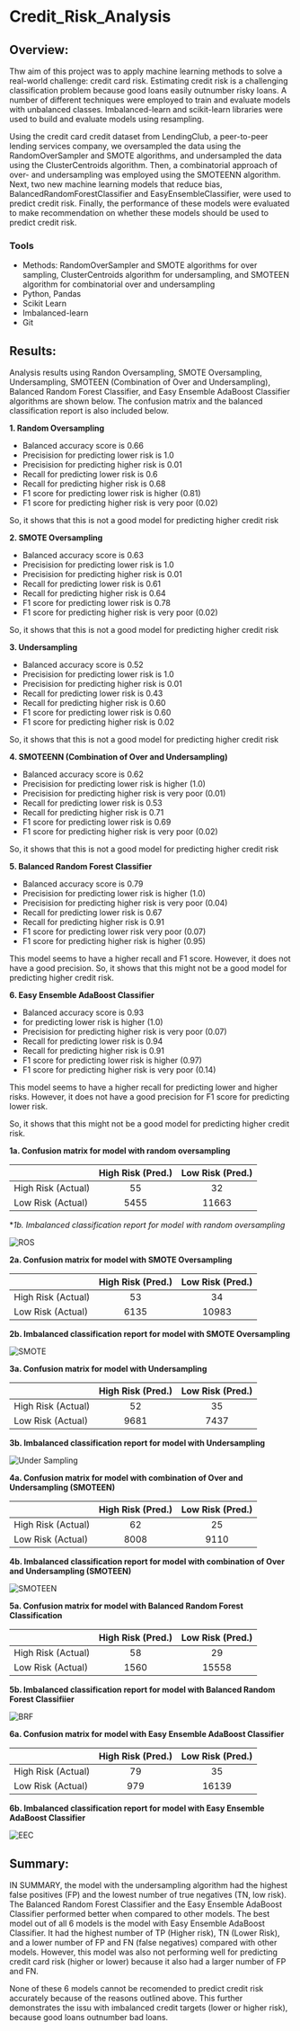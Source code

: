 # Credit_Risk_Analysis

## Overview:

Thw aim of this project was to apply machine learning methods to solve a real-world challenge: credit card risk. Estimating credit risk is a challenging classification problem because good loans easily outnumber risky loans. A number of different techniques were employed to train and evaluate models with unbalanced classes. Imbalanced-learn and scikit-learn libraries were used to build and evaluate models using resampling.

Using the credit card credit dataset from LendingClub, a peer-to-peer lending services company, we oversampled the data using the RandomOverSampler and SMOTE algorithms, and undersampled the data using the ClusterCentroids algorithm. Then, a combinatorial approach of over- and undersampling was employed using the SMOTEENN algorithm. Next, two new machine learning models that reduce bias, BalancedRandomForestClassifier and EasyEnsembleClassifier, were used to predict credit risk. Finally, the performance of these models were evaluated to make recommendation on whether these models  should be used to predict credit risk.

### Tools
- Methods: RandomOverSampler and SMOTE algorithms for over sampling, ClusterCentroids algorithm for undersampling, and SMOTEEN algorithm for combinatorial over and undersampling
- Python, Pandas
- Scikit Learn
- Imbalanced-learn
- Git

## Results:

Analysis results using Randon Oversampling, SMOTE Oversampling, Undersampling, SMOTEEN (Combination of Over and Undersampling), Balanced Random Forest Classifier, and Easy Ensemble AdaBoost Classifier algorithms are shown below. The confusion matrix and the balanced classification report is also included below. 

**1. Random Oversampling**
- Balanced accuracy score is 0.66
- Precisision for predicting lower risk is 1.0
- Precisision for predicting higher risk is 0.01
- Recall for predicting lower risk is 0.6
- Recall for predicting higher risk is 0.68
- F1 score for predicting lower risk is higher (0.81)
- F1 score for predicting higher risk is very poor (0.02)

So, it shows that this is not a good model for predicting higher credit risk
       
**2. SMOTE Oversampling**
- Balanced accuracy score is 0.63 
- Precisision for predicting lower risk is 1.0
- Precisision for predicting higher risk is 0.01
- Recall for predicting lower risk is 0.61
- Recall for predicting higher risk is 0.64
- F1 score for predicting lower risk is 0.78
- F1 score for predicting higher risk is very poor (0.02)
       
So, it shows that this is not a good model for predicting higher credit risk
       
**3. Undersampling**
- Balanced accuracy score is 0.52
- Precisision for predicting lower risk is 1.0
- Precisision for predicting higher risk is 0.01
- Recall for predicting lower risk is 0.43
- Recall for predicting higher risk is 0.60
- F1 score for predicting lower risk is 0.60
- F1 score for predicting higher risk is 0.02

So, it shows that this is not a good model for predicting higher credit risk
       
**4. SMOTEENN (Combination of Over and Undersampling)**
- Balanced accuracy score is 0.62
- Precisision for predicting lower risk is higher (1.0)
- Precisision for predicting higher risk is very poor (0.01)
- Recall for predicting lower risk is 0.53
- Recall for predicting higher risk is 0.71
- F1 score for predicting lower risk is 0.69
- F1 score for predicting higher risk is very poor (0.02)

So, it shows that this is not a good model for predicting higher credit risk
       
**5. Balanced Random Forest Classifier**
- Balanced accuracy score is 0.79
- Precisision for predicting lower risk is higher (1.0)
- Precisision for predicting higher risk is very poor (0.04)
- Recall for predicting lower risk is 0.67
- Recall for predicting higher risk is 0.91
- F1 score for predicting lower risk very poor (0.07)
- F1 score for predicting higher risk is higher (0.95)

This model seems to have a higher recall and F1 score. However, it does not have a good precision. 
So, it shows that this might not be a good model for predicting higher credit risk.

**6. Easy Ensemble AdaBoost Classifier**
-  Balanced accuracy score is 0.93
-  for predicting lower risk is higher (1.0)
- Precisision for predicting higher risk is very poor (0.07)
- Recall for predicting lower risk is 0.94
- Recall for predicting higher risk is 0.91
- F1 score for predicting lower risk is higher (0.97)
- F1 score for predicting higher risk is very poor (0.14)

This model seems to have a higher recall for predicting lower and higher risks. However, it does not have a good precision for F1 score for predicting lower risk. 

So, it shows that this might not be a good model for predicting higher credit risk.


**1a. Confusion matrix for model with random oversampling**

|                    |  High Risk (Pred.)| Low Risk (Pred.) |
| -----------------  |:-----------------:|:----------------:|
| High Risk (Actual) |        55         |        32        |
| Low Risk (Actual)  |       5455        |      11663       |      
       
 
**1b. Imbalanced classification report for model with random oversampling*

![ROS](/images/ROS.png)

       
**2a. Confusion matrix for model with SMOTE Oversampling**

|                    |  High Risk (Pred.)| Low Risk (Pred.) |
| -----------------  |:-----------------:|:----------------:|
| High Risk (Actual) |        53         |        34        |
| Low Risk (Actual)  |       6135        |      10983       |  


**2b. Imbalanced classification report for model with SMOTE Oversampling**

![SMOTE](/images/SMOTE.png)

**3a. Confusion matrix for model with Undersampling**

|                    |  High Risk (Pred.)| Low Risk (Pred.) |
| -----------------  |:-----------------:|:----------------:|
| High Risk (Actual) |        52         |        35        |
| Low Risk (Actual)  |       9681        |       7437       |  


**3b. Imbalanced classification report for model with Undersampling**

![Under Sampling](/images/UNDER.png)


**4a. Confusion matrix for model with combination of Over and Undersampling (SMOTEEN)**

|                    |  High Risk (Pred.)| Low Risk (Pred.) |
| -----------------  |:-----------------:|:----------------:|
| High Risk (Actual) |        62         |        25        |
| Low Risk (Actual)  |       8008        |       9110       |  

**4b. Imbalanced classification report for model with combination of Over and Undersampling (SMOTEEN)**

![SMOTEEN](/images/SMOTEEN.png)


**5a. Confusion matrix for model with Balanced Random Forest Classification**

|                    |  High Risk (Pred.)| Low Risk (Pred.) |
| -----------------  |:-----------------:|:----------------:|
| High Risk (Actual) |        58         |        29        |
| Low Risk (Actual)  |       1560        |      15558       |  


**5b. Imbalanced classification report for model with Balanced Random Forest Classifiier**

![BRF](/images/BRF.png)

**6a. Confusion matrix for model with Easy Ensemble AdaBoost Classifier**

|                    |  High Risk (Pred.)| Low Risk (Pred.) |
| -----------------  |:-----------------:|:----------------:|
| High Risk (Actual) |        79         |        35        |
| Low Risk (Actual)  |       979         |      16139       |  

**6b. Imbalanced classification report for model with Easy Ensemble AdaBoost Classifier**

![EEC](/images/eec.png)


## Summary:
IN SUMMARY, the model with the undersampling algorithm had the highest false positives (FP) and the lowest number of true negatives (TN, low risk). The Balanced Random Forest Classifier and the Easy Ensemble AdaBoost Classifier performed better when compared to other models.  The best model out of all 6 models is the model with Easy Ensemble AdaBoost Classifier. It had the highest number of TP (Higher risk), TN (Lower Risk), and a lower number of FP and FN (false negatives) compared with other models. However, this model was also not performing well for predicting credit card risk (higher or lower) because it also had a larger number of FP and FN.

None of these 6 models cannot be recomended to predict credit risk accurately because of the reasons outlined above. This further demonstrates the issu with imbalanced credit targets (lower or higher risk), because good loans outnumber bad loans.  
